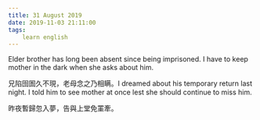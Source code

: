 ```yaml
---
title: 31 August 2019
date: 2019-11-03 21:11:00
tags:
    learn english
---
```

Elder brother has long been absent since
being imprisoned. I have to keep mother in the dark when she asks about him. 

兄陷囹圄久不現，老母念之乃相瞒。I dreamed about his temporary return last
night. I told him to see mother at once lest she should continue to miss him. 

昨夜暫歸忽入夢，告與上堂免罣牽。